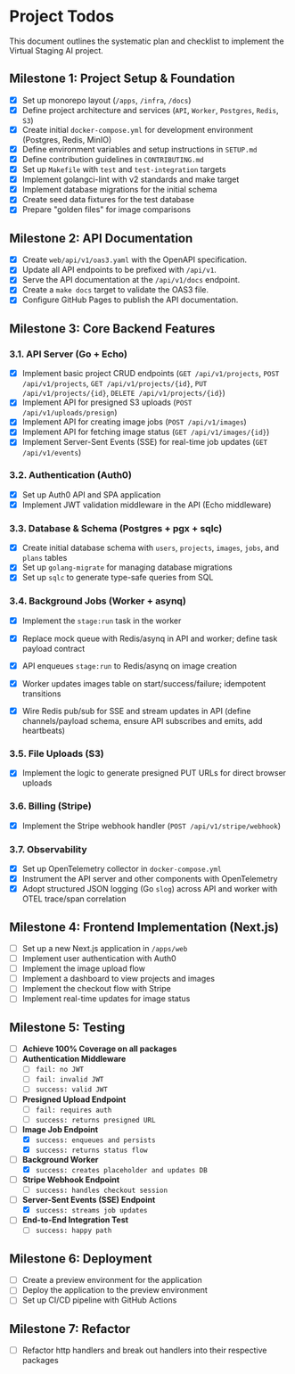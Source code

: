 # Project Todos

This document outlines the systematic plan and checklist to implement the Virtual Staging AI project.

## Milestone 1: Project Setup & Foundation

- [x] Set up monorepo layout (`/apps`, `/infra`, `/docs`)
- [x] Define project architecture and services (`API`, `Worker`, `Postgres`, `Redis`, `S3`)
- [x] Create initial `docker-compose.yml` for development environment (Postgres, Redis, MinIO)
- [x] Define environment variables and setup instructions in `SETUP.md`
- [x] Define contribution guidelines in `CONTRIBUTING.md`
- [x] Set up `Makefile` with `test` and `test-integration` targets
- [x] Implement golangci-lint with v2 standards and make target
- [x] Implement database migrations for the initial schema
- [x] Create seed data fixtures for the test database
- [x] Prepare "golden files" for image comparisons

## Milestone 2: API Documentation

- [x] Create `web/api/v1/oas3.yaml` with the OpenAPI specification.
- [x] Update all API endpoints to be prefixed with `/api/v1`.
- [x] Serve the API documentation at the `/api/v1/docs` endpoint.
- [x] Create a `make docs` target to validate the OAS3 file.
- [x] Configure GitHub Pages to publish the API documentation.

## Milestone 3: Core Backend Features

### 3.1. API Server (Go + Echo)

- [x] Implement basic project CRUD endpoints (`GET /api/v1/projects`, `POST /api/v1/projects`, `GET /api/v1/projects/{id}`, `PUT /api/v1/projects/{id}`, `DELETE /api/v1/projects/{id}`)
- [x] Implement API for presigned S3 uploads (`POST /api/v1/uploads/presign`)
- [x] Implement API for creating image jobs (`POST /api/v1/images`)
- [x] Implement API for fetching image status (`GET /api/v1/images/{id}`)
- [x] Implement Server-Sent Events (SSE) for real-time job updates (`GET /api/v1/events`)

### 3.2. Authentication (Auth0)

- [x] Set up Auth0 API and SPA application
- [x] Implement JWT validation middleware in the API (Echo middleware)

### 3.3. Database & Schema (Postgres + pgx + sqlc)

- [x] Create initial database schema with `users`, `projects`, `images`, `jobs`, and `plans` tables
- [x] Set up `golang-migrate` for managing database migrations
- [x] Set up `sqlc` to generate type-safe queries from SQL

### 3.4. Background Jobs (Worker + asynq)

- [x] Implement the `stage:run` task in the worker
- [x] Replace mock queue with Redis/asynq in API and worker; define task payload contract
- [x] API enqueues `stage:run` to Redis/asynq on image creation
- [x] Worker updates images table on start/success/failure; idempotent transitions
- [x] Wire Redis pub/sub for SSE and stream updates in API (define channels/payload schema, ensure API subscribes and emits, add heartbeats)


### 3.5. File Uploads (S3)

- [x] Implement the logic to generate presigned PUT URLs for direct browser uploads

### 3.6. Billing (Stripe)

- [x] Implement the Stripe webhook handler (`POST /api/v1/stripe/webhook`)

### 3.7. Observability

- [x] Set up OpenTelemetry collector in `docker-compose.yml`
- [x] Instrument the API server and other components with OpenTelemetry
- [x] Adopt structured JSON logging (Go `slog`) across API and worker with OTEL trace/span correlation

## Milestone 4: Frontend Implementation (Next.js)

- [ ] Set up a new Next.js application in `/apps/web`
- [ ] Implement user authentication with Auth0
- [ ] Implement the image upload flow
- [ ] Implement a dashboard to view projects and images
- [ ] Implement the checkout flow with Stripe
- [ ] Implement real-time updates for image status

## Milestone 5: Testing

- [ ] **Achieve 100% Coverage on all packages**
- [ ] **Authentication Middleware**
    - [ ] `fail: no JWT`
    - [ ] `fail: invalid JWT`
    - [ ] `success: valid JWT`
- [ ] **Presigned Upload Endpoint**
    - [ ] `fail: requires auth`
    - [ ] `success: returns presigned URL`
- [ ] **Image Job Endpoint**
    - [x] `success: enqueues and persists`
    - [x] `success: returns status flow`
- [ ] **Background Worker**
    - [x] `success: creates placeholder and updates DB`
- [ ] **Stripe Webhook Endpoint**
    - [ ] `success: handles checkout session`
- [ ] **Server-Sent Events (SSE) Endpoint**
    - [x] `success: streams job updates`
- [ ] **End-to-End Integration Test**
    - [ ] `success: happy path`

## Milestone 6: Deployment

- [ ] Create a preview environment for the application
- [ ] Deploy the application to the preview environment
- [ ] Set up CI/CD pipeline with GitHub Actions

## Milestone 7: Refactor
- [ ] Refactor http handlers and break out handlers into their respective packages
